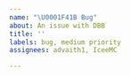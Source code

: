 ```yaml
---
name: "\U0001F41B Bug"
about: An issue with DBB
title: ''
labels: bug, medium priority
assignees: advaith1, IceeMC

---
```


<!--
Type the bug description below, if necessary.
Please include info like your browser if applicable.
Also, make sure this hasn't been reported yet:
https://github.com/DiscordsBestBots/issues/issues?q=is%3Aissue+is%3Aopen+label%3Abug
-->
